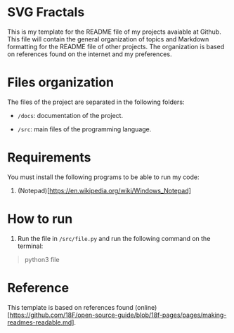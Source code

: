 # SVG Fractals

This is my template for the README file of my projects avaiable at Github. This file will contain the general organization of topics and Markdown formatting for the README file of other projects. The organization is based on references found on the internet and my preferences.

# Files organization

The files of the project are separated in the following folders:

- `/docs`: documentation of the project.

- `/src`: main files of the programming language.

# Requirements

You must install the following programs to be able to run my code:

1. (Notepad)[https://en.wikipedia.org/wiki/Windows_Notepad]

# How to run

1. Run the file in `/src/file.py` and run the following command on the terminal:
  
  > python3 file

# Reference

This template is based on references found (online)[https://github.com/18F/open-source-guide/blob/18f-pages/pages/making-readmes-readable.md].
